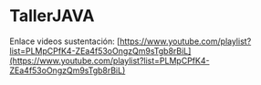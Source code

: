 # TallerJAVA

Enlace videos sustentación:
[https://www.youtube.com/playlist?list=PLMpCPfK4-ZEa4f53oOngzQm9sTgb8rBiL](https://www.youtube.com/playlist?list=PLMpCPfK4-ZEa4f53oOngzQm9sTgb8rBiL)
